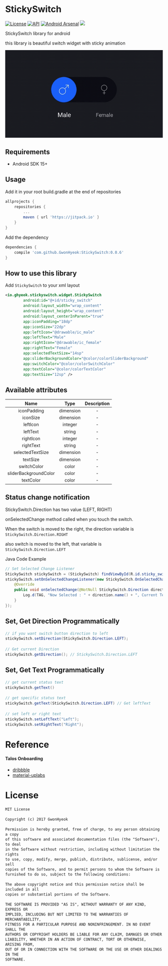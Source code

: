 # StickySwitch

[![License](http://img.shields.io/badge/license-MIT-green.svg?style=flat)]()
[![API](https://img.shields.io/badge/API-15%2B-brightgreen.svg?style=flat)](https://android-arsenal.com/api?level=15)
[![Android Arsenal](https://img.shields.io/badge/Android%20Arsenal-StickySwitch-brightgreen.svg?style=flat)](https://android-arsenal.com/details/1/5433)
[![](https://jitpack.io/v/GwonHyeok/StickySwitch.svg)](https://jitpack.io/#GwonHyeok/StickySwitch)

StickySwitch library for android

this library is beautiful switch widget with sticky animation

![Image of Preview](./preview.gif)

## Requirements
- Android SDK 15+

## Usage

Add it in your root build.gradle at the end of repositories
```Groovy
allprojects {
    repositories {
        ...
        maven { url 'https://jitpack.io' }
    }
}
```

Add the dependency
```Groovy
dependencies {
    compile 'com.github.GwonHyeok:StickySwitch:0.0.6'
}
```

## How to use this library
Add `StickySwitch` to your xml layout
```xml
<io.ghyeok.stickyswitch.widget.StickySwitch
        android:id="@+id/sticky_switch"
        android:layout_width="wrap_content"
        android:layout_height="wrap_content"
        android:layout_centerInParent="true"
        app:iconPadding="18dp"
        app:iconSize="22dp"
        app:leftIcon="@drawable/ic_male"
        app:leftText="Male"
        app:rightIcon="@drawable/ic_female"
        app:rightText="Female"
        app:selectedTextSize="14sp"
        app:sliderBackgroundColor="@color/colorSliderBackground"
        app:switchColor="@color/colorSwitchColor"
        app:textColor="@color/colorTextColor"
        app:textSize="12sp" />
```

## Available attributes
|          Name          |    Type   | Description |
|:----------------------:|:---------:|:-----------:|
|       iconPadding      | dimension |      -      |
|        iconSize        | dimension |      -      |
|        leftIcon        |  integer  |      -      |
|        leftText        |   string  |      -      |
|        rightIcon       |  integer  |      -      |
|        rightText       |   string  |      -      |
|    selectedTextSize    | dimension |      -      |
|        textSize        | dimension |      -      |
|       switchColor      |   color   |      -      |
|  sliderBackgroundColor |   color   |      -      |
|        textColor       |   color   |      -      |

## Status change notification
StickySwitch.Direction has two value (LEFT, RIGHT)

onSelectedChange method called when you touch the switch.

When the switch is moved to the right, the direction variable is `StickySwitch.Direction.RIGHT`

also switch is moved to the left, that variable is `StickySwitch.Direction.LEFT`

Java Code Example
```java
// Set Selected Change Listener
StickySwitch stickySwitch = (StickySwitch) findViewById(R.id.sticky_switch);
stickySwitch.setOnSelectedChangeListener(new StickySwitch.OnSelectedChangeListener() {
    @Override
    public void onSelectedChange(@NotNull StickySwitch.Direction direction, @NotNull String text) {
        Log.d(TAG, "Now Selected : " + direction.name() + ", Current Text : " + text);
    }
});
```

## Set, Get Direction Programmatically
```java
// if you want switch button direction to left
stickySwitch.setDirection(StickySwitch.Direction.LEFT);

// Get current Direction
stickySwitch.getDirection(); // StickySwitch.Direction.LEFT
```

## Set, Get Text Programmatically
```java
// get current status text
stickySwitch.getText()

// get specific status text
stickySwitch.getText(StickySwitch.Direction.LEFT) // Get leftText

// set left or right text
stickySwitch.setLeftText("Left");
stickySwitch.setRightText("Right");
```

# Reference
#### Talos Onboarding
   - [dribbble](https://dribbble.com/shots/3047204-Talos-Onboarding)
   - [material-uplabs](https://material.uplabs.com/posts/talos-onboarding)

# License
```
MIT License

Copyright (c) 2017 GwonHyeok

Permission is hereby granted, free of charge, to any person obtaining a copy
of this software and associated documentation files (the "Software"), to deal
in the Software without restriction, including without limitation the rights
to use, copy, modify, merge, publish, distribute, sublicense, and/or sell
copies of the Software, and to permit persons to whom the Software is
furnished to do so, subject to the following conditions:

The above copyright notice and this permission notice shall be included in all
copies or substantial portions of the Software.

THE SOFTWARE IS PROVIDED "AS IS", WITHOUT WARRANTY OF ANY KIND, EXPRESS OR
IMPLIED, INCLUDING BUT NOT LIMITED TO THE WARRANTIES OF MERCHANTABILITY,
FITNESS FOR A PARTICULAR PURPOSE AND NONINFRINGEMENT. IN NO EVENT SHALL THE
AUTHORS OR COPYRIGHT HOLDERS BE LIABLE FOR ANY CLAIM, DAMAGES OR OTHER
LIABILITY, WHETHER IN AN ACTION OF CONTRACT, TORT OR OTHERWISE, ARISING FROM,
OUT OF OR IN CONNECTION WITH THE SOFTWARE OR THE USE OR OTHER DEALINGS IN THE
SOFTWARE.
```
